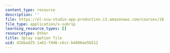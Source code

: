 ```yaml
---
content_type: resource
description: ''
file: https://ol-ocw-studio-app-production.s3.amazonaws.com/courses/18-065-matrix-methods-in-data-analysis-signal-processing-and-machine-learning-spring-2018/d1bbad251a61f4d6c6ccb4606ee5b512_AeRwohPuUHQ.srt
file_type: application/x-subrip
learning_resource_types: []
resourcetype: Other
title: 3play caption file
uid: d1bbad25-1a61-f4d6-c6cc-b4606ee5b512
---
```

